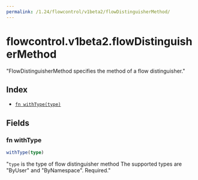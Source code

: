 ```yaml
---
permalink: /1.24/flowcontrol/v1beta2/flowDistinguisherMethod/
---
```


# flowcontrol.v1beta2.flowDistinguisherMethod

"FlowDistinguisherMethod specifies the method of a flow distinguisher."

## Index

* [`fn withType(type)`](#fn-withtype)

## Fields

### fn withType

```ts
withType(type)
```

"`type` is the type of flow distinguisher method The supported types are \"ByUser\" and \"ByNamespace\". Required."